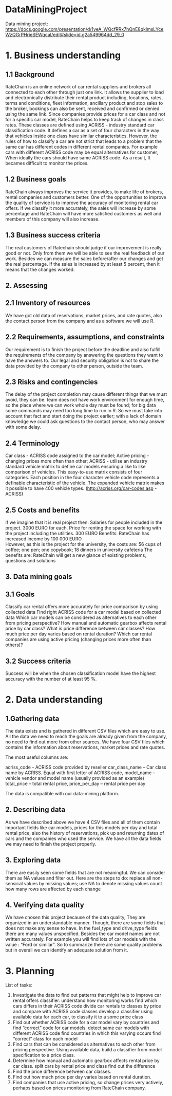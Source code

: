# DataMiningProject
Data mining project: https://docs.google.com/presentation/d/1veA_WQcfRRx7hQnE8qklmsLYceWzQGrPHrieSEWqcaI/edit#slide=id.g2a549964dd_29_0

# 1. Business understanding

## 1.1 Background

RateChain is an online network of car rental suppliers and brokers all connected to each other through just one link. It allows the supplier to load and electronically distribute their rental product including, locations, rates, terms and conditions, fleet information, ancillary product and stop sales to the broker, bookings can also be sent, received and confirmed or denied using the same link.
Since companies provide prices for a car class and not for a specific car model, RateChain helps to keep track of changes in class rates. These classes are defined using ACRISS - industry standard car classification code. It defines a car as a set of four characters in the way that vehicles inside one class have similar characteristics. However, the rules of how to classify a car are not strict that leads to a problem that the same car has different codes in different rental companies. For example cars with different ACRISS code may be equal alternatives for customer, When ideally the cars should have same ACRISS code. As a result, 
It becames difficult to monitor the prices.

## 1.2 Business goals

RateChain always improves the service it provides, to make life of brokers, rental companies and customers better. One of the opportunities to improve the quality of service is to improve the accuracy of monitoring rental car offers. If we classify it more accurately, the sales will increase by some percentage and RateChain will have more satisfied customers as well and members of this company will also increase.

## 1.3 Business success criteria

The real customers of Ratechain should judge if our improvement is really good or not. Only from them we will be able to see the real feedback of our work. Besides we can measure the sales before/after our changes and get the real percentage. If  the sales is increased by at least 5 percent, then it means that the changes worked.

## 2. Assessing

## 2.1 Inventory of resources

We have got old data of reservations, market prices, and rate quotes, also the contact person from the company and as a software we will use R.

## 2.2 Requirements, assumptions, and constraints

Our requirement is to finish the project before the deadline and also fulfill the requirements of the company by answering the questions they want to have the answers to.
Our  legal and security obligation is not to share the data provided by the company to other person, outside the team.

## 2.3 Risks and contingencies

The delay of the project completion may cause different things that we must avoid, they can be:
team does not have work environment for enough time, so the place where we can work whole day must be found;
for big data some commands may need too long time to run in R. So we must take into account that fact and start doing the project earlier;
with a lack of domain knowledge we could ask questions to the contact person, who may answer with some delay.

## 2.4 Terminology

Car class - ACRISS code assigned to the car model;
Active pricing - changing prices more often than other;
ACRISS - utilise an industry standard vehicle matrix to define car models ensuring a like to like comparison of vehicles. This easy-to-use matrix consists of four categories. Each position in the four character vehicle code represents a definable characteristic of the vehicle. The expanded vehicle matrix makes it possible to have 400 vehicle types. (http://acriss.org/car-codes.asp - ACRISS)


## 2.5 Costs and benefits
 
If we imagine that it is real project then:
Salaries for people included in the project. 3000 EURO for each.
Price for renting the space for working with the project including the utilities. 300 EURO
Benefits:
RateChain has increased income by 100 000 EURO  
However, as this is the project for the university, the costs are:
56 cups of coffee;
one pen;
one copybook;
18 dinners in university cafeteria
The benefits are:
RateChain will get a new glance of existing problems, questions and solutions

## 3. Data mining goals
## 3.1 Goals
Classify car rental offers more accurately for price comparison by using collected data
Find right ACRISS code for a car model based on collected data
Which car models can be considered as alternatives to each other from pricing perspective?
How manual and automatic gearbox affects rental price by car class?
What is price difference between car classes?
How much price per day varies based on rental duration?
Which car rental companies are using active pricing (changing prices more often than others)?

## 3.2 Success criteria

Success will be when the chosen classification model have the highest accuracy with the number of at least 95 %.

# 2. Data understanding

## 1.Gathering data

The data exists and is gathered in different CSV files which are easy to use. 
All the data we need to reach the goals are already given from the company, no need to find out more from other sources.
We have four CSV files which contains the information about reservations, market prices and rate quotes.

The most useful columns are:

acriss_code -  ACRISS code provided by reseller
car_class_name – Car class name by ACRISS. Equal with first letter of ACRISS code,
model_name – vehicle vendor and model name (usually provided as an example)
total_price –  total rental price,
price_per_day – rental price per day

The data  is compatible with our data-mining platform.

## 2. Describing data
As we have described above we have 4 CSV files and all of them contain important fields like car models, prices for this models per day and total rental price, also the history of reservations, pick up and returning dates of cars and the companies who used the service. 
We have all the data fields we may need to finish the project properly.

## 3. Exploring data
There are easily seen some fields that are not meaningful. We can consider them as NA values and filter out. Here are the steps to do:
replace all non-sensical values by missing values;
use NA to denote missing values
count how many rows are affected by each change

## 4. Verifying data quality
We have chosen this project because of the data quality, They are organized in an understandable manner.
Though, there are some fields that does not make any sense to have. In the fuel_type and drive_type fields there are many values unspecified. 
Besides the car model names are not written accurately. For example you will find lots of car models with the value : “Ford or similar”.
So to summarize there are some quality problems but in overall we can identify an adequate solution from it.

# 3. Planning 

List of tasks:
1. Investigate the data to find out patterns that might help to improve car rental offers classifier.
understand how monitoring works
find which cars differs in their ACRISS code
divide car rentals to classes by price and compare with ACRISS code classes
develop a classifier using available data for each car, to classify it to a some price class
2. Find out whether ACRISS code for a car model vary by countries and find “correct” code for car models.
detect same car models with different ACRISS code
find countries in which this varying occurs
find “correct” class for each model
3. Find cars that can be considered as alternatives to each other from pricing perspective. Using available data, build a classifier from model specification to a price class.
4. Determine how manual and automatic gearbox affects rental price by car class.
split cars by rental price and class
find out the difference
5. Find the price difference between car classes.
6. Find out how much price per day varies based on rental duration.
7. Find companies that use active pricing, so change prices very actively, perhaps based on prices monitoring from RateChain company.


